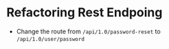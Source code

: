 # Refactoring Rest Endpoing

- Change the route from `/api/1.0/password-reset` to `/api/1.0/user/password`
